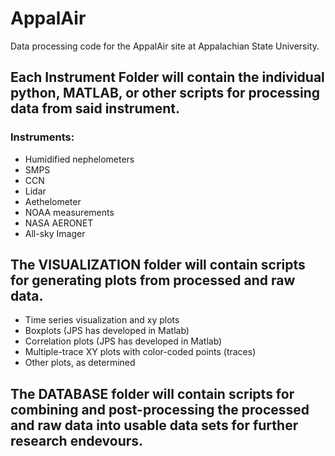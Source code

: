 # AppalAir
Data processing code for the AppalAir site at Appalachian State University.

## Each Instrument Folder will contain the individual python, MATLAB, or other scripts for processing data from said instrument. 
### Instruments:
- Humidified nephelometers
- SMPS 
- CCN
- Lidar
- Aethelometer
- NOAA measurements
- NASA AERONET
- All-sky Imager
## The VISUALIZATION folder will contain scripts for generating plots from processed and raw data.
- Time series visualization and xy plots 
- Boxplots (JPS has developed in Matlab)
- Correlation plots (JPS has developed in Matlab)
- Multiple-trace XY plots with color-coded points (traces)
- Other plots, as determined
## The DATABASE folder will contain scripts for combining and post-processing the processed and raw data into usable data sets for further research endevours.

